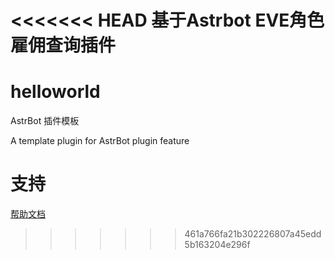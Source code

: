<<<<<<< HEAD
基于Astrbot EVE角色雇佣查询插件
=======
# helloworld

AstrBot 插件模板

A template plugin for AstrBot plugin feature

# 支持

[帮助文档](https://astrbot.soulter.top/center/docs/%E5%BC%80%E5%8F%91/%E6%8F%92%E4%BB%B6%E5%BC%80%E5%8F%91/
)
>>>>>>> 461a766fa21b302226807a45edd5b163204e296f
